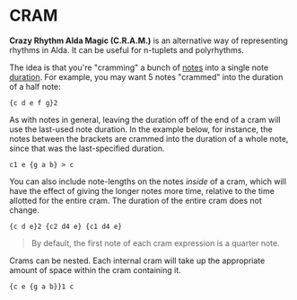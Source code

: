 # CRAM

**Crazy Rhythm Alda Magic (C.R.A.M.)** is an alternative way of representing rhythms in Alda. It can be useful for n-tuplets and polyrhythms.

The idea is that you're "cramming" a bunch of [notes](notes.md) into a single note [duration](notes.md#duration). For example, you may want 5 notes "crammed" into the duration of a half note:

```
{c d e f g}2
```

As with notes in general, leaving the duration off of the end of a cram will use the last-used note duration. In the example below, for instance, the notes between the brackets are crammed into the duration of a whole note, since that was the last-specified duration.

```
c1 e {g a b} > c
```

You can also include note-lengths on the notes *inside* of a cram, which will have the effect of giving the longer notes more time, relative to the time allotted for the entire cram. The duration of the entire cram does not change.

```
{c d e}2 {c2 d4 e} {c1 d4 e}
```

> By default, the first note of each cram expression is a quarter note.

Crams can be nested. Each internal cram will take up the appropriate amount of space within the cram containing it.

```
{c e {g a b}}1 c
```
